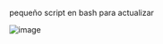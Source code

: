 pequeño script en bash para actualizar

![image](https://github.com/apuromafo/Repositorio_bash/assets/23161917/ad697377-f92d-4e13-81cd-a9af9eab49f0)
